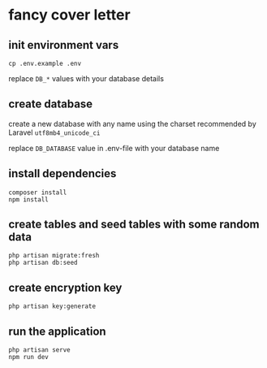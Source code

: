 # fancy cover letter

## init environment vars
```
cp .env.example .env
```
replace `DB_*` values with your database details

## create database
create a new database with any name using the charset recommended by Laravel `utf8mb4_unicode_ci`

replace `DB_DATABASE` value in .env-file with your database name

## install dependencies
```
composer install
npm install
```

## create tables and seed tables with some random data
```
php artisan migrate:fresh
php artisan db:seed
```

## create encryption key
```
php artisan key:generate
```

## run the application
```
php artisan serve
npm run dev
```
